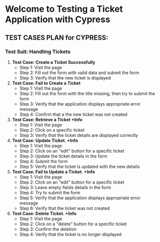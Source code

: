 # Welcome to Testing a Ticket Application with Cypress

## TEST CASES PLAN for CYPRESS:

### **Test Suit: Handling Tickets**

1. **Test Case: Create a Ticket Successfully**
    - Step 1: Visit the page
    - Step 2: Fill out the form with valid data and submit the form
    - Step 3: Verify that the new ticket is displayed
2. **Test Case: Fail to Create a Ticket**
    - Step 1: Visit the page
    - Step 2: Fill out the form with the title missing, then try to submit the form
    - Step 3: Verify that the application displays appropriate error message
    - Step 4: Confirm that a the new ticket was not created
3. **Test Case: Retrieve a Ticket +Info**
    - Step 1: Visit the page
    - Step 2: Click on a specific ticket
    - Step 3: Verify that the ticket details are displayed correctly
4. **Test Case: Update Ticket. +Info**
    - Step 1: Visit the page
    - Step 2: Click on an "edit" button for a specific ticket
    - Step 3: Update the ticket details in the form
    - Step 4: Submit the form
    - Step 5: Verify that the ticket is updated with the new details
5. **Test Case: Fail to Update a Ticket. +Info**
    - Step 1: Visit the page
    - Step 2: Click on an "edit" button for a specific ticket
    - Step 3: Leave empty fields details in the form
    - Step 4: Try to submit the form
    - Step 5: Verify that the application displays appropriate error message
    - Step 6: Verify that the ticket was not created
6. **Test Case: Delete Ticket. +Info**
    - Step 1: Visit the page
    - Step 2: Click on a "delete" button for a specific ticket
    - Step 3: Confirm the deletion
    - Step 4: Verify that the ticket is no longer displayed
